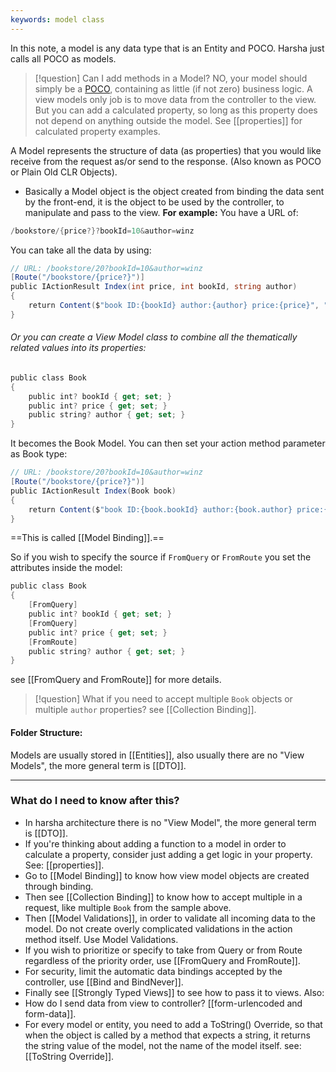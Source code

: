 ```yaml
---
keywords: model class
---
```

In this note, a model is any data type that is an Entity and POCO. Harsha just calls all POCO as models.
>[!question] Can I add methods in a Model? 
> NO, your model should simply be a [POCO](https://en.wikipedia.org/wiki/Plain_Old_CLR_Object), containing as little (if not zero) business logic. A view models only job is to move data from the controller to the view.  
> But you can add a calculated property, so long as this property does not depend on anything outside the model. See [[properties]] for calculated property examples.

A Model represents the structure of data (as properties) that you would like receive from the request as/or send to the response. (Also known as POCO or Plain Old CLR Objects).
- Basically a Model object is the object created from binding the data sent by the front-end, it is the object to be used by the controller, to manipulate and pass to the view.
**For example:**
You have a URL of:
```c#
/bookstore/{price?}?bookId=10&author=winz
```
You can take all the data by using:
```c#
// URL: /bookstore/20?bookId=10&author=winz
[Route("/bookstore/{price?}")]
public IActionResult Index(int price, int bookId, string author)
{
	return Content($"book ID:{bookId} author:{author} price:{price}", "text/plain");
}
```
###### Or you can create a View Model class to combine all the thematically related values into its properties:
```c#
public class Book
{
    public int? bookId { get; set; }
    public int? price { get; set; }
    public string? author { get; set; }
}
```
It becomes the Book Model.
You can then set your action method parameter as Book type:
```c#
// URL: /bookstore/20?bookId=10&author=winz
[Route("/bookstore/{price?}")]
public IActionResult Index(Book book)
{
    return Content($"book ID:{book.bookId} author:{book.author} price:{book.price}", "text/plain");
}
```
==This is called [[Model Binding]].==

So if you wish to specify the source if `FromQuery` or `FromRoute` you set the attributes inside the model:
```c#
public class Book
{
	[FromQuery]
	public int? bookId { get; set; }
	[FromQuery]
	public int? price { get; set; }
	[FromRoute]
	public string? author { get; set; }
}
```
see [[FromQuery and FromRoute]] for more details. 
>[!question]  What if you need to accept multiple `Book` objects or multiple `author` properties? 
>see [[Collection Binding]].
#### Folder Structure:
Models are usually stored in [[Entities]], also usually there are no "View Models", the more general term is [[DTO]].

---
### What do I need to know after this?
- In harsha architecture there is no "View Model", the more general term is [[DTO]].
- If you're thinking about adding a function to a model in order to calculate a property, consider just adding a get logic in your property. See: [[properties]].
- Go to [[Model Binding]] to know how view model objects are created through binding.
- Then see [[Collection Binding]] to know how to accept multiple in a request, like multiple `Book` from the sample above.
- Then [[Model Validations]], in order to validate all incoming data to the model. Do not create overly complicated validations in the action method itself. Use Model Validations.
- If you wish to prioritize or specify to take from Query or from Route regardless of the priority order, use [[FromQuery and FromRoute]].
- For security, limit the automatic data bindings accepted by the controller, use [[Bind and BindNever]].
- Finally see [[Strongly Typed Views]] to see how to pass it to views.
Also:
- How do I send data from view to controller? [[form-urlencoded and form-data]].
- For every model or entity, you need to add a ToString() Override, so that when the object is called by a method that expects a string, it returns the string value of the model, not the name of the model itself. see: [[ToString Override]].

